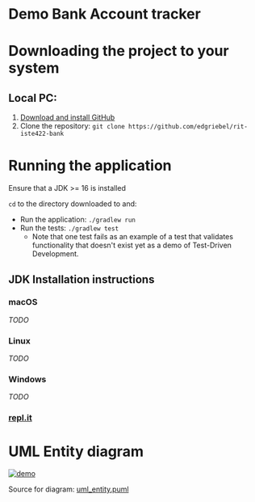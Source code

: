 # Demo Bank Account tracker

# Downloading the project to your system
## Local PC:
1. [Download and install GitHub](https://git-scm.com/book/en/v2/Getting-Started-Installing-Git)
2. Clone the repository: `git clone https://github.com/edgriebel/rit-iste422-bank`

# Running the application

Ensure that a JDK >= 16 is installed

`cd` to the directory downloaded to and:

* Run the application: `./gradlew run`
* Run the tests: `./gradlew test`
  * Note that one test fails as an example of a test that validates functionality that doesn't exist yet as a demo of Test-Driven Development.

## JDK Installation instructions
### macOS
_TODO_
### Linux
_TODO_
### Windows
_TODO_
### [repl.it](https://replit.com)

# UML Entity diagram

[![demo](https://puml-demo.herokuapp.com/github/edgriebel/rit-iste422-bank/blob/master/uml_entity.puml)](https://puml-demo.herokuapp.com/github/edgriebel/rit-iste422-bank/blob/master/uml_entity.puml)

Source for diagram: [uml_entity.puml](uml_entity.puml)


